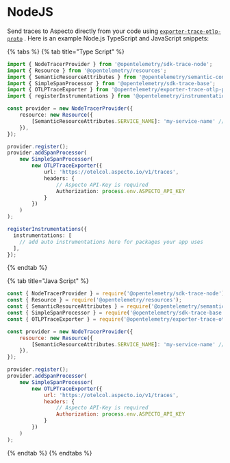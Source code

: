# NodeJS

Send traces to Aspecto directly from your code using [`exporter-trace-otlp-proto`](https://www.npmjs.com/package/@opentelemetry/exporter-trace-otlp-proto) . Here is an example Node.js TypeScript and JavaScript snippets:

{% tabs %}
{% tab title="Type Script" %}
```typescript
import { NodeTracerProvider } from '@opentelemetry/sdk-trace-node';
import { Resource } from '@opentelemetry/resources';
import { SemanticResourceAttributes } from '@opentelemetry/semantic-conventions';
import { SimpleSpanProcessor } from '@opentelemetry/sdk-trace-base';
import { OTLPTraceExporter } from '@opentelemetry/exporter-trace-otlp-proto';
import { registerInstrumentations } from '@opentelemetry/instrumentation';

const provider = new NodeTracerProvider({
    resource: new Resource({
        [SemanticResourceAttributes.SERVICE_NAME]: 'my-service-name' // service name is required
    }),
});

provider.register();
provider.addSpanProcessor(
    new SimpleSpanProcessor(
        new OTLPTraceExporter({
            url: 'https://otelcol.aspecto.io/v1/traces',
            headers: {
                // Aspecto API-Key is required
                Authorization: process.env.ASPECTO_API_KEY
            }
        })
    )
);

registerInstrumentations({
  instrumentations: [
    // add auto instrumentations here for packages your app uses
  ],
});
```
{% endtab %}

{% tab title="Java Script" %}
```javascript
const { NodeTracerProvider } = require('@opentelemetry/sdk-trace-node');
const { Resource } = require('@opentelemetry/resources');
const { SemanticResourceAttributes } = require('@opentelemetry/semantic-conventions');
const { SimpleSpanProcessor } = require('@opentelemetry/sdk-trace-base');
const { OTLPTraceExporter } = require('@opentelemetry/exporter-trace-otlp-proto');

const provider = new NodeTracerProvider({
    resource: new Resource({
        [SemanticResourceAttributes.SERVICE_NAME]: 'my-service-name' // service name is required
    }),
});

provider.register();
provider.addSpanProcessor(
    new SimpleSpanProcessor(
        new OTLPTraceExporter({
            url: 'https://otelcol.aspecto.io/v1/traces',
            headers: {
                // Aspecto API-Key is required
                Authorization: process.env.ASPECTO_API_KEY
            }
        })
    )
);

```
{% endtab %}
{% endtabs %}


